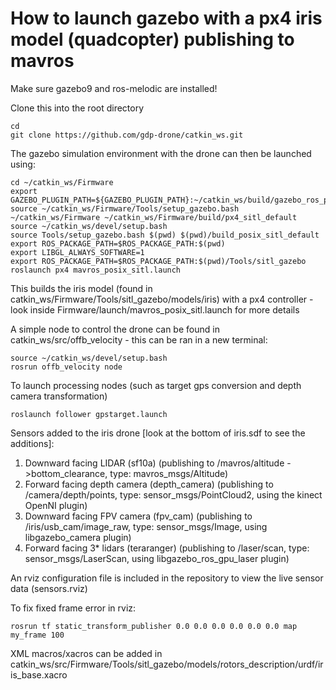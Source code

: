 # How to launch gazebo with a px4 iris model (quadcopter) publishing to mavros

Make sure gazebo9 and ros-melodic are installed!

Clone this into the root directory
```
cd 
git clone https://github.com/gdp-drone/catkin_ws.git
```

The gazebo simulation environment with the drone can then be launched using:
```
cd ~/catkin_ws/Firmware   
export GAZEBO_PLUGIN_PATH=${GAZEBO_PLUGIN_PATH}:~/catkin_ws/build/gazebo_ros_pkgs/gazebo_plugins/         
source ~/catkin_ws/Firmware/Tools/setup_gazebo.bash ~/catkin_ws/Firmware ~/catkin_ws/Firmware/build/px4_sitl_default
source ~/catkin_ws/devel/setup.bash
source Tools/setup_gazebo.bash $(pwd) $(pwd)/build_posix_sitl_default
export ROS_PACKAGE_PATH=$ROS_PACKAGE_PATH:$(pwd)
export LIBGL_ALWAYS_SOFTWARE=1
export ROS_PACKAGE_PATH=$ROS_PACKAGE_PATH:$(pwd)/Tools/sitl_gazebo
roslaunch px4 mavros_posix_sitl.launch
```

This builds the iris model (found in catkin_ws/Firmware/Tools/sitl_gazebo/models/iris) with a px4 controller - look inside Firmware/launch/mavros_posix_sitl.launch for more details


A simple node to control the drone can be found in catkin_ws/src/offb_velocity - this can be ran in a new terminal:
```
source ~/catkin_ws/devel/setup.bash
rosrun offb_velocity node
```

To launch processing nodes (such as target gps conversion and depth camera transformation)
```
roslaunch follower gpstarget.launch 
```

Sensors added to the iris drone [look at the bottom of iris.sdf to see the additions]:
1. Downward facing LIDAR (sf10a) (publishing to /mavros/altitude  ->bottom_clearance, type: mavros_msgs/Altitude)
2. Forward facing depth camera (depth_camera) (publishing to /camera/depth/points, type: sensor_msgs/PointCloud2, using the kinect OpenNI plugin)
3. Downward facing FPV camera (fpv_cam) (publishing to /iris/usb_cam/image_raw, type: sensor_msgs/Image, using libgazebo_camera plugin)
4. Forward facing 3* lidars (teraranger) (publishing to /laser/scan, type: sensor_msgs/LaserScan, using libgazebo_ros_gpu_laser plugin)


An rviz configuration file is included in the repository to view the live sensor data (sensors.rviz)

To fix fixed frame error in rviz:
```
rosrun tf static_transform_publisher 0.0 0.0 0.0 0.0 0.0 0.0 map my_frame 100
```


XML macros/xacros can be added in catkin_ws/src/Firmware/Tools/sitl_gazebo/models/rotors_description/urdf/iris_base.xacro


